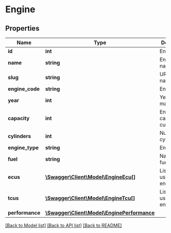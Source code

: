 # Engine

## Properties
Name | Type | Description | Notes
------------ | ------------- | ------------- | -------------
**id** | **int** | Engine ID. | [optional] 
**name** | **string** | Engine name. | [optional] 
**slug** | **string** | URL-friendly name (slug). | [optional] 
**engine_code** | **string** | Engine code. | [optional] 
**year** | **int** | Year of manufacture. | [optional] 
**capacity** | **int** | Engine capacity in cubic cm. | [optional] 
**cylinders** | **int** | Number of cylinders. | [optional] 
**engine_type** | **string** | Engine type. | [optional] 
**fuel** | **string** | Name of the fuel. | [optional] 
**ecus** | [**\Swagger\Client\Model\EngineEcu[]**](EngineEcu.md) | List of ECU&#x27;s used in this engine. | [optional] 
**tcus** | [**\Swagger\Client\Model\EngineTcu[]**](EngineTcu.md) | List of TCU&#x27;s used in this engine. | [optional] 
**performance** | [**\Swagger\Client\Model\EnginePerformance**](EnginePerformance.md) |  | [optional] 

[[Back to Model list]](../../README.md#documentation-for-models) [[Back to API list]](../../README.md#documentation-for-api-endpoints) [[Back to README]](../../README.md)

